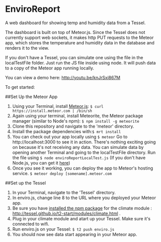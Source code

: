 EnviroReport
============

A web dashboard for showing temp and humidity data from a Tessel.

The dashboard is built on top of Meteor.js.  Since the Tessel does not currently support web sockets, it makes http PUT requests to the Meteor app, which stores the temperature and humidity data in the database and renders it to the view.

If you don't have a Tessel, you can simulate one using the file in the localTestFile folder.  Just run the JS file inside using node.  It will push data to a copy of the Meteor app running locally.

You can view a demo here: http://youtu.be/knJrSxi867M

To get started:

##Set Up the Meteor App

1. Using your Terminal, install [Meteor.js](http://docs.meteor.com/#quickstart): ```$ curl https://install.meteor.com | /bin/sh```
2. Again using your terminal, install Meteorite, the Meteor package manager (similar to Node's npm): ```$ npm install -g meteorite```
3. Clone this repository and navigate to the 'meteor' directory.
4. Install the package dependencies with:```$ mrt install```
5. You can check out your app locally using ```$ meteor``` Go to http://localhost:3000 to see it in action.  There's nothing exciting going on because it's not receiving any data. You can simulate data by opening another Terminal and going to the localTestFile directory. Run the file using ```$ node enviroReportLocalTest.js``` (If you don't have Node.js, you can get it [here](http://nodejs.org/))
6. Once you see it working, you can deploy the app to Meteor's hosting service. ```$ meteor deploy [somename].meteor.com```


##Set up the Tessel

1. In your Terminal, navigate to the 'Tessel' directory.
2. In enviro.js, change line 8 to the URL where you deployed your Meteor app.
3. Be sure you have [installed the npm package](http://tessel.github.io/t2-start/modules/climate.html) for the climate module : http://tessel.github.io/t2-start/modules/climate.html .
4. Plug in your climate module and atart up your Tessel.  Make sure it's connected to wifi.
5. Run enviro.js on your Tessel: ```$ t2 push enviro.js```
6. You should now see data start appearing in your Meteor app.
